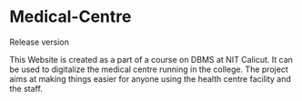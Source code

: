 # Medical-Centre
Release version

This Website is created as a part of a course on DBMS at NIT Calicut.
It can be used to digitalize the medical centre running in the college. The project aims at making things easier for anyone using the health centre facility and the staff.
